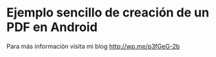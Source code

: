 # Ejemplo sencillo de creación de un PDF en Android

Para más información visita mi blog http://wp.me/p3fGeG-2b
